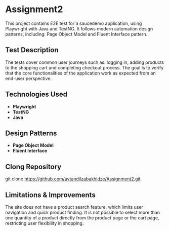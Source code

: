 # Assignment2

This project contains E2E test for a saucedemo application, using Playwright with Java and TestNG. It follows modern automation design patterns, including: Page Object Model and Fluent Interface pattern.


## Test Description


The tests cover common user journeys such as: logging in, adding products to the shopping cart and completing checkout process. The goal is to verify that the core functionalities of the application work as expected from an end-user perspective.


## Technologies Used


- **Playwright**
- **TestNG**
- **Java**


## Design Patterns


- **Page Object Model**
- **Fluent Interface**
  

## Clong Repository


git clone https://github.com/avtandilzabakhidze/Assignment2.git




## Limitations & Improvements

The site does not have a product search feature, which limits user navigation and quick product finding.
It is not possible to select more than one quantity of a product directly from the product page or the cart page, restricting user flexibility in shopping.
